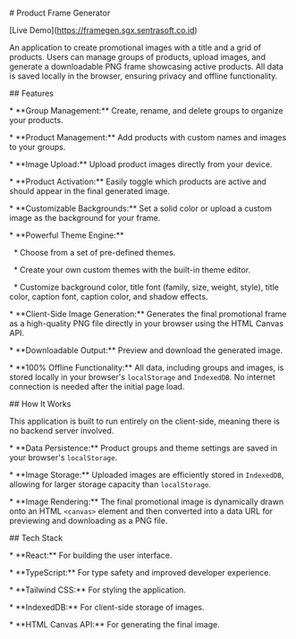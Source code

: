 \# Product Frame Generator



\[Live Demo](https://framegen.sgx.sentrasoft.co.id)



An application to create promotional images with a title and a grid of products. Users can manage groups of products, upload images, and generate a downloadable PNG frame showcasing active products. All data is saved locally in the browser, ensuring privacy and offline functionality.



\## Features



\*   \*\*Group Management:\*\* Create, rename, and delete groups to organize your products.

\*   \*\*Product Management:\*\* Add products with custom names and images to your groups.

\*   \*\*Image Upload:\*\* Upload product images directly from your device.

\*   \*\*Product Activation:\*\* Easily toggle which products are active and should appear in the final generated image.

\*   \*\*Customizable Backgrounds:\*\* Set a solid color or upload a custom image as the background for your frame.

\*   \*\*Powerful Theme Engine:\*\*

&nbsp;   \*   Choose from a set of pre-defined themes.

&nbsp;   \*   Create your own custom themes with the built-in theme editor.

&nbsp;   \*   Customize background color, title font (family, size, weight, style), title color, caption font, caption color, and shadow effects.

\*   \*\*Client-Side Image Generation:\*\* Generates the final promotional frame as a high-quality PNG file directly in your browser using the HTML Canvas API.

\*   \*\*Downloadable Output:\*\* Preview and download the generated image.

\*   \*\*100% Offline Functionality:\*\* All data, including groups and images, is stored locally in your browser's `localStorage` and `IndexedDB`. No internet connection is needed after the initial page load.



\## How It Works



This application is built to run entirely on the client-side, meaning there is no backend server involved.



\*   \*\*Data Persistence:\*\* Product groups and theme settings are saved in your browser's `localStorage`.

\*   \*\*Image Storage:\*\* Uploaded images are efficiently stored in `IndexedDB`, allowing for larger storage capacity than `localStorage`.

\*   \*\*Image Rendering:\*\* The final promotional image is dynamically drawn onto an HTML `<canvas>` element and then converted into a data URL for previewing and downloading as a PNG file.



\## Tech Stack



\*   \*\*React:\*\* For building the user interface.

\*   \*\*TypeScript:\*\* For type safety and improved developer experience.

\*   \*\*Tailwind CSS:\*\* For styling the application.

\*   \*\*IndexedDB:\*\* For client-side storage of images.

\*   \*\*HTML Canvas API:\*\* For generating the final image.



